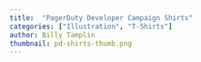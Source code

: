 ```yaml
---
title:  "PagerDuty Developer Campaign Shirts"
categories: ["Illustration", "T-Shirts"]
author: Billy Tamplin
thumbnail: pd-shirts-thumb.png
---
```

